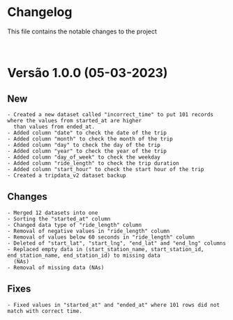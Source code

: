 # Changelog
This file contains the notable changes to the project

<br />

# Versão 1.0.0 (05-03-2023)

## New
    - Created a new dataset called "incorrect_time" to put 101 records where the values from started_at are higher 
      than values from ended_at.
    - Added column "date" to check the date of the trip
    - Added column "month" to check the month of the trip
    - Added column "day" to check the day of the trip
    - Added column "year" to check the year of the trip
    - Added column "day_of_week" to check the weekday
    - Added column "ride_length" to check the trip duration
    - Added column "start_hour" to check the start hour of the trip
    - Created a tripdata_v2 dataset backup
    
    
## Changes
    - Merged 12 datasets into one
    - Sorting the "started_at" column 
    - Changed data type of "ride_length" column  
    - Removal of negative values in "ride_length" column
    - Removal of values below 60 seconds in "ride_length" column
    - Deleted of "start_lat", "start_lng", "end_lat" and "end_lng" columns
    - Replaced empty data in (start_station_name, start_station_id, end_station_name, end_station_id) to missing data 
      (NAs)
    - Removal of missing data (NAs)
    
    
## Fixes
    - Fixed values in "started_at" and "ended_at" where 101 rows did not match with correct time.
    
